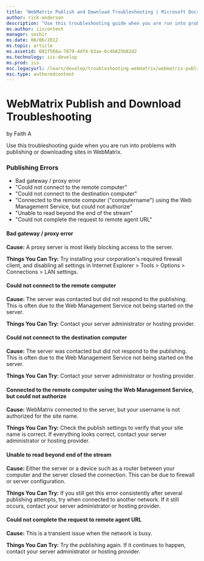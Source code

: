 ```yaml
---
title: "WebMatrix Publish and Download Troubleshooting | Microsoft Docs"
author: rick-anderson
description: "Use this troubleshooting guide when you are run into problems with publishing or downloading sites in WebMatrix. Publishing Errors Bad gateway / proxy error..."
ms.author: iiscontent
manager: soshir
ms.date: 06/06/2012
ms.topic: article
ms.assetid: 681f566a-7879-4df4-b3ae-6c4b825b82d2
ms.technology: iis-develop
ms.prod: iis
msc.legacyurl: /learn/develop/troubleshooting-webmatrix/webmatrix-publish-and-download-troubleshooting
msc.type: authoredcontent
---
```

WebMatrix Publish and Download Troubleshooting
====================
by Faith A

Use this troubleshooting guide when you are run into problems with publishing or downloading sites in WebMatrix.

### Publishing Errors

- Bad gateway / proxy error
- "Could not connect to the remote computer"
- "Could not connect to the destination computer"
- "Connected to the remote computer ("computername") using the Web Management Service, but could not authorize"
- "Unable to read beyond the end of the stream"
- "Could not complete the request to remote agent URL"

#### Bad gateway / proxy error

**Cause:** A proxy server is most likely blocking access to the server.

**Things You Can Try:** Try installing your corporation's required firewall client, and disabling all settings in Internet Explorer &gt; Tools &gt; Options &gt; Connections &gt; LAN settings.

<a id="P1"></a>

#### Could not connect to the remote computer

**Cause:** The server was contacted but did not respond to the publishing. This is often due to the Web Management Service not being started on the server.

**Things You Can Try:** Contact your server administrator or hosting provider.

#### Could not connect to the destination computer

**Cause:** The server was contacted but did not respond to the publishing. This is often due to the Web Management Service not being started on the server.

**Things You Can Try:** Contact your server administrator or hosting provider.

#### Connected to the remote computer using the Web Management Service, but could not authorize

**Cause:** WebMatrix connected to the server, but your username is not authorized for the site name.

**Things You Can Try:** Check the publish settings to verify that your site name is correct. If everything looks correct, contact your server administrator or hosting provider.

#### Unable to read beyond end of the stream

**Cause:** Either the server or a device such as a router between your computer and the server closed the connection. This can be due to firewall or server configuration.

**Things You Can Try:** If you still get this error consistently after several publishing attempts, try when connected to another network. If it still occurs, contact your server administrator or hosting provider.

#### Could not complete the request to remote agent URL

**Cause:** This is a transient issue when the network is busy.

**Things You Can Try:** Try the publishing again. If it continues to happen, contact your server administrator or hosting provider.